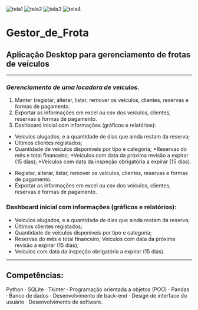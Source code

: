 ![tela1](https://github.com/Bressar/Gestor_de_Frota/assets/166835180/7dda100b-ca4c-4e82-a027-8a43e6e70585)
![tela2](https://github.com/Bressar/Gestor_de_Frota/assets/166835180/91929b77-f3ef-4845-acea-91e8b0a279e0)
![tela3](https://github.com/Bressar/Gestor_de_Frota/assets/166835180/3e4724ce-0d69-496f-83c0-97e20c43fa34)
![tela4](https://github.com/Bressar/Gestor_de_Frota/assets/166835180/1c6be48c-d067-422e-970a-8d213e6f51c5)



# Gestor_de_Frota
## **Aplicação Desktop para gerenciamento de frotas de veículos**
---

### *Gerenciamento de uma locadora de veículos.*
1. Manter (registar, alterar, listar, remover os veículos, clientes, reservas e formas de pagamento.
1. Exportar as informações em excel ou csv dos veículos, clientes, reservas e formas de pagamento.
1. Dashboard inicial com informações (gráficos e relatórios):

* Veículos alugados, e a quantidade de dias que ainda restam da reserva;
* Últimos clientes registados;
* Quantidade de veículos disponíveis por tipo e categoria;
*Reservas do mês e total financeiro;
*Veículos com data da próxima revisão a expirar (15 dias);
*Veículos com data da inspeção obrigatória a expirar (15 dias).

- Registar, alterar, listar, remover os veículos, clientes, reservas e formas de pagamento. 
- Exportar as informações em excel ou csv dos veículos, clientes, reservas e formas de pagamento.
### Dashboard inicial com informações (gráficos e relatórios): 
   - Veículos alugados, e a quantidade de dias que ainda restam da reserva;
   - Últimos clientes registados;
   - Quantidade de veículos disponíveis por tipo e categoria;
   - Reservas do mês e total financeiro; Veículos com data da próxima revisão a expirar (15 dias);
   - Veículos com data da inspeção obrigatória a expirar (15 dias).
---
   
## Competências:
Python · SQLite · Tkinter · Programação orientada a objetos (POO) · Pandas · Banco de dados · Desenvolvimento de back-end · Design de interface do usuário · Desenvolvimento de software.
